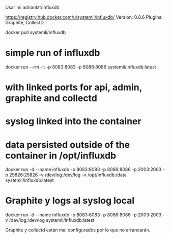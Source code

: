 Usar mi adrianlzt/influxdb


https://registry.hub.docker.com/u/systemli/influxdb/
Version: 0.8.6
Plugins: Graphite, CollectD

docker pull systemli/influxdb

# simple run of influxdb
docker run --rm -it -p 8083:8083 -p 8086:8086 systemli/influxdb:latest

# with linked ports for api, admin, graphite and collectd
# syslog linked into the container
# data persisted outside of the container in /opt/influxdb
docker run -d --name influxdb -p 8083:8083 -p 8086:8086 -p 2003:2003 -p 25826:25826 -v /dev/log:/dev/log -v /opt/influxdb:/data systemli/influxdb:latest


# Graphite y logs al syslog local
docker run -d --name influxdb -p 8083:8083 -p 8086:8086 -p 2003:2003 -v /dev/log:/dev/log systemli/influxdb:latest

Graphite y collectd están mal configurados por lo que no arrancarán.
